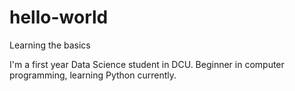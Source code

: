 # hello-world
Learning the basics

I'm a first year Data Science student in DCU.
Beginner in computer programming, learning Python currently.
